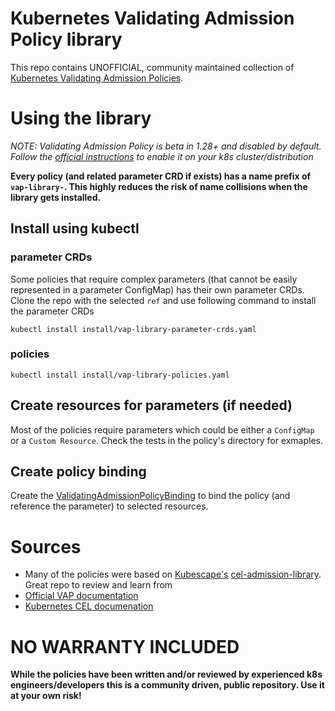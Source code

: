 # Kubernetes Validating Admission Policy library
This repo contains UNOFFICIAL, community maintained collection of [Kubernetes Validating Admission Policies](https://kubernetes.io/docs/reference/access-authn-authz/validating-admission-policy/).

# Using the library
*NOTE: Validating Admission Policy is beta in 1.28+ and disabled by default. Follow the [official instructions](https://kubernetes.io/docs/reference/access-authn-authz/validating-admission-policy/#before-you-begin) to enable it on your k8s cluster/distribution*

**Every policy (and related parameter CRD if exists) has a name prefix of `vap-library-`. This highly reduces the risk of name collisions when the library gets installed.**
## Install using kubectl
### parameter CRDs
Some policies that require complex parameters (that cannot be easily represented in a parameter ConfigMap) has their own parameter CRDs. Clone the repo with the selected `ref` and use following command to install the parameter CRDs
```
kubectl install install/vap-library-parameter-crds.yaml
```

### policies
```
kubectl install install/vap-library-policies.yaml
```

## Create resources for parameters (if needed)
Most of the policies require parameters which could be either a `ConfigMap` or a `Custom Resource`. Check the tests in the policy's directory for exmaples.

## Create policy binding
Create the [ValidatingAdmissionPolicyBinding](https://kubernetes.io/docs/reference/access-authn-authz/validating-admission-policy/#what-resources-make-a-policy) to bind the policy (and reference the parameter) to selected resources.

# Sources
* Many of the policies were based on [Kubescape's](https://www.armosec.io/kubescape/) [cel-admission-library](https://github.com/kubescape/cel-admission-library/tree/main). Great repo to review and learn from
* [Official VAP documentation](https://kubernetes.io/docs/reference/access-authn-authz/validating-admission-policy/)
* [Kubernetes CEL documenation](https://kubernetes.io/docs/reference/using-api/cel/)

# NO WARRANTY INCLUDED
**While the policies have been written and/or reviewed by experienced k8s engineers/developers this is a community driven, public repository. Use it at your own risk!**
